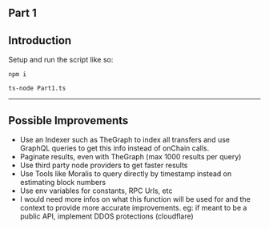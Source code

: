 ## Part 1

## Introduction
Setup and run the script like so:

```shell
npm i

ts-node Part1.ts
```

----

## Possible Improvements

 - Use an Indexer such as TheGraph to index all transfers and use GraphQL queries to get this info instead of onChain calls.
 - Paginate results, even with TheGraph (max 1000 results per query)
 - Use third party node providers to get faster results
 - Use Tools like Moralis to query directly by timestamp instead on estimating block numbers
 - Use env variables for constants, RPC Urls, etc
 - I would need more infos on what this function will be used for and the context to provide more accurate improvements. eg: if meant to be a public API, implement DDOS protections (cloudflare)
